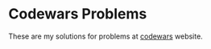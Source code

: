 # Codewars Problems

These are my solutions for problems at [codewars](https://codewars.com/) website.


